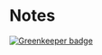 # Notes

[![Greenkeeper badge](https://badges.greenkeeper.io/phil-lgr/notes.svg)](https://greenkeeper.io/)
